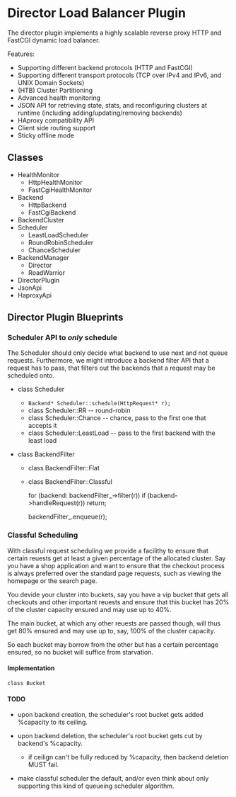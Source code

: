 # Director Load Balancer Plugin

The director plugin implements a highly scalable reverse proxy HTTP and FastCGI dynamic load balancer.

Features:
- Supporting different backend protocols (HTTP and FastCGI)
- Supporting different transport protocols (TCP over IPv4 and IPv6, and UNIX Domain Sockets)
- (HTB) Cluster Partitioning
- Advanced health monitoring
- JSON API for retrieving state, stats, and reconfiguring clusters at runtime (including adding/updating/removing backends)
- HAproxy compatibility API
- Client side routing support
- Sticky offline mode


## Classes

- HealthMonitor
  - HttpHealthMonitor
  - FastCgiHealthMonitor
- Backend
  - HttpBackend
  - FastCgiBackend
- BackendCluster
- Scheduler
  - LeastLoadScheduler
  - RoundRobinScheduler
  - ChanceScheduler
- BackendManager
  - Director
  - RoadWarrior
- DirectorPlugin
- JsonApi
- HaproxyApi

## Director Plugin Blueprints

### Scheduler API to *only* schedule

The Scheduler should only decide what backend to use next and not queue requests.
Furthermore, we might introduce a backend filter API that a request has to pass,
that filters out the backends that a request may be scheduled onto.

- class Scheduler
  - `Backend* Scheduler::schedule(HttpRequest* r);`
  - class Scheduler::RR         -- round-robin
  - class Scheduler::Chance     -- chance, pass to the first one that accepts it
  - class Scheduler::LeastLoad  -- pass to the first backend with the least load

- class BackendFilter
  - class BackendFilter::Flat
  - class BackendFilter::Classful

    for (backend: backendFilter_->filter(r))
        if (backend->handleRequest(r))
            return;

    backendFilter_.enqueue(r);

### Classful Scheduling

With classful request scheduling we provide a facilithy to ensure that certain reuests
get at least a given percentage of the allocated cluster. Say you have a shop application
and want to ensure that the checkout process is always preferred over the standard
page requests, such as viewing the homepage or the search page.

You devide your cluster into buckets, say you have a vip bucket that gets all checkouts and 
other important reuests and ensure that this bucket has 20% of the cluster capacity ensured
and may use up to 40%.

The main bucket, at which any other reuests are passed though, will thus get 80% ensured
and may use up to, say, 100% of the cluster capacity.

So each bucket may borrow from the other but has a certain percentage ensured, so no
bucket will suffice from starvation.

#### Implementation

    class Bucket

#### TODO

- upon backend creation, the scheduler's root bucket gets added %capacity to its ceiling.
- upon backend deletion, the scheduler's root bucket gets cut by backend's %capacity.
  - if ceilign can't be fully reduced by %capacity, then backend deletion MUST fail.

- make classful scheduler the default, and/or even think about only supporting
  this kind of queueing scheduler algorithm.

